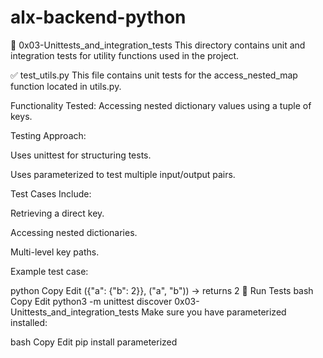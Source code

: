 # alx-backend-python
📁 0x03-Unittests_and_integration_tests
This directory contains unit and integration tests for utility functions used in the project.

✅ test_utils.py
This file contains unit tests for the access_nested_map function located in utils.py.

Functionality Tested: Accessing nested dictionary values using a tuple of keys.

Testing Approach:

Uses unittest for structuring tests.

Uses parameterized to test multiple input/output pairs.

Test Cases Include:

Retrieving a direct key.

Accessing nested dictionaries.

Multi-level key paths.

Example test case:

python
Copy
Edit
({"a": {"b": 2}}, ("a", "b")) → returns 2
🧪 Run Tests
bash
Copy
Edit
python3 -m unittest discover 0x03-Unittests_and_integration_tests
Make sure you have parameterized installed:

bash
Copy
Edit
pip install parameterized